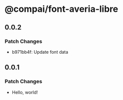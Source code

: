 # @compai/font-averia-libre

## 0.0.2

### Patch Changes

- b971bb4f: Update font data

## 0.0.1

### Patch Changes

- Hello, world!
